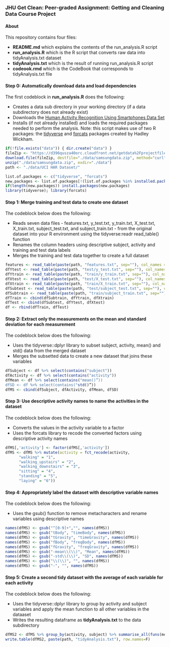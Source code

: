 ### JHU Get Clean: Peer-graded Assignment: Getting and Cleaning Data Course Project

#### About 
This repository contains four files: 

* **README.md** which explains the contents of the run_analysis.R script 
* **run_analysis.R** which is the R script that converts raw data into tidyAnalysis.txt dataset
* **tidyAnalysis.txt** which is the result of running run_analysis.R script 
* **codeook.rmd** which is the CodeBook that corresponds to tidyAnalysis.txt file 

#### Step 0: Automatically download data and load dependencies
The first codeblock in **run_analysis.R** does the following:
* Creates a data sub directory in your working directory (if a data subdirectory does not already exist)
* Downloads the [Human Activity Recognition Using Smartphones Data Set](http://archive.ics.uci.edu/ml/datasets/Human+Activity+Recognition+Using+Smartphones) 
* Installs (if not already installed) and loads the required packages needed to perform the analysis. Note: this script makes use of two R packages: the [tidyverse](https://cran.r-project.org/web/packages/tidyverse/index.html) and [forcats](https://cran.r-project.org/web/packages/forcats/index.html) packages created by Hadley Wickham.

``` R
if(!file.exists("data")) { dir.create("data") }
fileZip <- "https://d396qusza40orc.cloudfront.net/getdata%2Fprojectfiles%2FUCI%20HAR%20Dataset.zip"
download.file(fileZip, destfile="./data/samsungdata.zip", method="curl")
unzip("./data/samsungdata.zip", exdir="./data")
path <- "./data/UCI HAR Dataset/"

list.of.packages <- c("tidyverse", "forcats")
new.packages <- list.of.packages[!(list.of.packages %in% installed.packages()[, "Package"])]
if(length(new.packages)) install.packages(new.packages)
library(tidyverse); library(forcats)
```

#### Step 1: Merge training and test data to create one dataset
The codeblock below does the following:
* Reads seven data files - features.txt, y_test.txt, y_train.txt, X_test.txt, X_train.txt, subject_test.txt, and subject_train.txt - from the original dataset into your R environment using the tidyverse:readr read_table() function
* Renames the column headers using descriptive subject, activity and training and test data labels
* Merges the training and test data together to create a full dataset

```R
features <- read_table(paste(path, "features.txt", sep=""), col_names = FALSE, skip=-1)
dfYtest <- read_table(paste(path, "test/y_test.txt", sep=""), col_names = FALSE); dfYtest <- rename(dfYtest, activity=X1) 
dfYtrain <- read_table(paste(path, "train/y_train.txt", sep=""), col_names = FALSE); dfYtrain <- rename(dfYtrain, activity=X1) 
dfXtest <- read_table(paste(path, "test/X_test.txt", sep=""), col_names = FALSE); names(dfXtest) <- t(features)
dfXtrain <- read_table(paste(path, "train/X_train.txt", sep=""), col_names = FALSE); names(dfXtrain) <- t(features)
dfSubtest <- read_table(paste(path, "test/subject_test.txt", sep=""), col_names = FALSE); dfSubtest <- rename(dfSubtest, subject="X1")
dfSubtrain <- read_table(paste(path, "train/subject_train.txt", sep=""), col_names = FALSE); dfSubtrain <- rename(dfSubtrain, subject="X1")  
dfTrain <- cbind(dfSubtrain, dfYtrain, dfXtrain)
dfTest <- cbind(dfSubtest, dfYtest, dfXtest)
df <- rbind(dfTrain, dfTest)
```

#### Step 2: Extract only the measurements on the mean and standard deviation for each measurement
The codeblock below does the following:
* Uses the tidyverse::dplyr library to subset subject, activity, mean() and std() data from the merged dataset
* Merges the subsetted data to create a new dataset that joins these variables

```R
dfSubject <- df %>% select(contains("subject")) 
dfActivity <- df %>% select(contains("activity"))
dfMean <- df %>% select(contains("mean()”))
dfSD <- df %>% select(contains("std()”))
dfMS <- cbind(dfSubject, dfActivity, dfMean, dfSD)
```

#### Step 3: Use descriptive activity names to name the activities in the dataset
The codeblock below does the following:
* Converts the values in the activity variable to a factor 
* Uses the forcats library to recode the converted factors using descriptive activity names

```R
dfMS[,'activity'] <- factor(dfMS[,'activity'])
dfMS <- dfMS %>% mutate(activity = fct_recode(activity, 
      "walking" = "1", 
      "walking_upstairs" = "2", 
      "walking_downstairs" = "3", 
      "sitting" = "4", 
      "standing" = "5", 
      "laying" = "6"))
```

#### Step 4: Appropriately label the dataset with descriptive variable names 
The codeblock below does the following:
* Uses the gsub() function to remove metacharacters and rename variables using descriptive names

```R
names(dfMS) <- gsub("^[0-9]+","", names(dfMS))
names(dfMS) <- gsub("tBody", "timeBody", names(dfMS))
names(dfMS) <- gsub("tGravity", "timeGravity", names(dfMS))
names(dfMS) <- gsub("fBody", "freqBody", names(dfMS))
names(dfMS) <- gsub("fGravity", "freqGravity", names(dfMS))
names(dfMS) <- gsub("-mean\\(\\)", "Mean", names(dfMS))
names(dfMS) <- gsub("-std\\(\\)", "SD", names(dfMS))
names(dfMS) <- gsub("\\(\\)", "", names(dfMS))
names(dfMS) <- gsub("-", "", names(dfMS))
```

#### Step 5: Create a second tidy dataset with the average of each variable for each activity 
The codeblock below does the following:
* Uses the tidyverse::dplyr library to group by activity and subject variables and apply the mean function to all other variables in the dataaset
* Writes the resulting dataframe as **tidyAnalysis.txt** to the data subdirectory 

```R
dfMS2 <- dfMS %>% group_by(activity, subject) %>% summarise_all(funs(mean))
write.table(dfMS2, paste(path, "tidyAnalysis.txt"), row.names=F)
```

